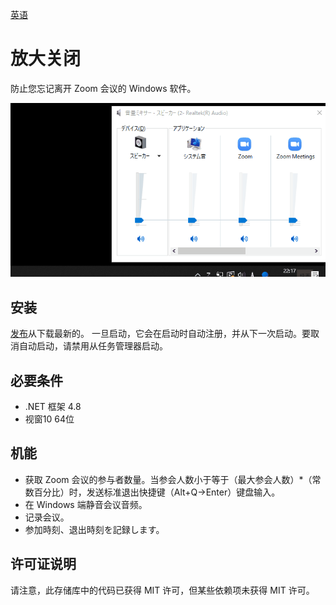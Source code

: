[英语](https://github.com/34j/ZoomCloser/blob/master/README.en.md)

# 放大关闭

防止您忘记离开 Zoom 会议的 Windows 软件。

![Sample Gif](https://github.com/34j/ZoomCloser/blob/master/ExampleFast.gif)

## 安装

[发布](https://github.com/34j/ZoomCloser/releases)从下载最新的。
一旦启动，它会在启动时自动注册，并从下一次启动。要取消自动启动，请禁用从任务管理器启动。

## 必要条件

-   .NET 框架 4.8
-   视窗10 64位

## 机能

-   获取 Zoom 会议的参与者数量。当参会人数小于等于（最大参会人数）\*（常数百分比）时，发送标准退出快捷键（Alt+Q→Enter）键盘输入。
-   在 Windows 端静音会议音频。
-   记录会议。
-   参加時刻、退出時刻を記録します。

## 许可证说明

请注意，此存储库中的代码已获得 MIT 许可，但某些依赖项未获得 MIT 许可。
